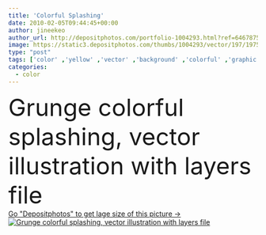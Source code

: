 ```yaml
---
title: 'Colorful Splashing'
date: 2010-02-05T09:44:45+00:00
author: jineekeo
author_url: http://depositphotos.com/portfolio-1004293.html?ref=64678756
image: https://static3.depositphotos.com/thumbs/1004293/vector/197/1975571/api_thumb_450.jpg?forcejpeg=true
type: "post"
tags: ['color' ,'yellow' ,'vector' ,'background' ,'colorful' ,'graphic' ,'illustration' ,'design' ,'decorative' ,'art' ,'drop' ,'drip' ,'drops' ,'abstract' ,'texture' ,'colour' ,'spray' ,'creativity' ,'silhouette' ,'grunge' ,'ink' ,'paint' ,'splash' ,'backdrop' ,'creative' ,'effect' ,'blot' ,'stain' ,'droplet' ,'with' ,'brush' ,'drawing' ,'artistic' ,'trendy' ,'dirty' ,'splashes' ,'splattered' ,'dots' ,'splatter' ,'splashing' ,'file' ,'cyan' ,'layers' ,'tint' ,'magenta' ,'dribble' ,'splotch' ,'painters' ,'Gelb' ,'Farbe' ]
categories: 
  - color
---
```

<div aling="center">
            <font size="60"> Grunge colorful splashing, vector illustration with layers file</font>   
</div>
<div>
    <a href='https://depositphotos.com/1975571/stock-illustration-colorful-splashing.html?ref=64678756' target=_blank > Go "Depositphotos" to get lage size of this picture ->
        <img href='https://depositphotos.com/1975571/stock-illustration-colorful-splashing.html?ref=64678756' src='https://static3.depositphotos.com/1004293/197/v/950/depositphotos_1975571-stock-illustration-colorful-splashing.jpg?forcejpeg=true' alt='Grunge colorful splashing, vector illustration with layers file' >
    </a>
</div>
